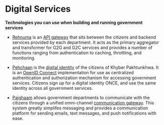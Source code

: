 # Digital Services

**Technologies you can use when building and running government services**

- [Rehnuma](./rehnuma/) is an [API gateway](https://rehnuma.kpgov.tech) that sits between the citizens and backend services provided by each department. It acts as the primary aggregator and transformer for G2G and G2C services and provides a number of functions ranging from authentication to caching, throttling, and monitoring.

- [Pehchaan](./pehchaan/) is the [digital identity](https://pehchaan.kpgov.tech) of the citizens of Khyber Pakhtunkhwa. It is an [OpenID Connect](https://openid.net/connect/) implementation for use as centralized authentication and authorization mechanism for accessing government services. Citizens sign up for a digital identity ONCE, and use the same identity across all government services. 

- [Paighaam](./paighaam/) allows government departments to communicate with the citizens through a unified omni-channel [communication gateway](https://paighaam.kpgov.tech). This system greatly simplifes messaging and provides a communication platform for sending emails, text messages, and push notifications with ease. 

